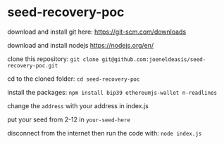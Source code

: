 # seed-recovery-poc

download and install git here: https://git-scm.com/downloads

download and install nodejs https://nodejs.org/en/

clone this repository: `git clone git@github.com:joeneldeasis/seed-recovery-poc.git`

cd to the cloned folder: `cd seed-recovery-poc`

install the packages: `npm install bip39 ethereumjs-wallet n-readlines`


change the `address` with your address in index.js

put your seed from 2-12 in `your-seed-here`


disconnect from the internet then run the code with: `node index.js`
